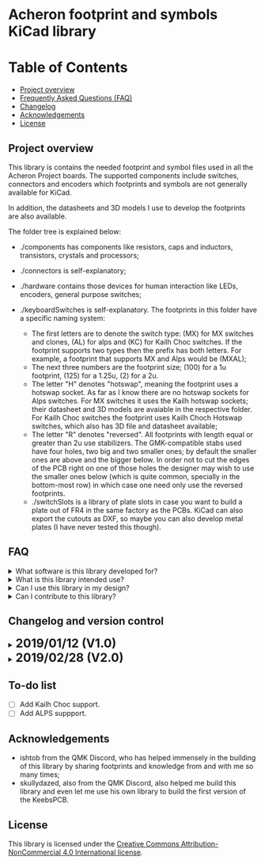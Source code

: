 # Acheron footprint and symbols KiCad library

Table of Contents
=================

  * [Project overview](#project-overview)
  * [Frequently Asked Questions (FAQ)](#faq)
  * [Changelog](#changelog-and-version-control)
  * [Acknowledgements](#Acknowledgements)
  * [License](#license)

## Project overview

This library is contains the needed footprint and symbol files used in all the Acheron Project boards. The supported components include switches, connectors and encoders which footprints and symbols are not generally available for KiCad.

In addition, the datasheets and 3D models I use to develop the footprints are also available.

The folder tree is explained below:

- ./components has components like resistors, caps and inductors, transistors, crystals and processors;

- ./connectors is self-explanatory;

- ./hardware contains those devices for human interaction like LEDs, encoders, general purpose switches;

- ./keyboardSwitches is self-explanatory. The footprints in this folder have a specific naming system:

  - The first letters are to denote the switch type: (MX) for MX switches and clones, (AL) for alps and (KC) for Kailh Choc switches. If the footprint supports two types then the prefix has both letters. For example, a footprint that supports MX and Alps would be (MXAL);
  - The next three numbers are the footprint size; (100) for a 1u footprint, (125) for a 1.25u, (2) for a 2u. 
  - The letter "H" denotes "hotswap", meaning the footprint uses a hotswap socket. As far as I know there are no hotswap sockets for Alps switches. For MX switches it uses the Kailh hotswap sockets; their datasheet and 3D models are avaiable in the respective folder. For Kailh Choc switches the footprint uses Kailh Choch Hotswap switches, which also has 3D file and datasheet available;
  - The letter "R" denotes "reversed". All footprints with length equal or greater than 2u use stabilizers. The GMK-compatible stabs used have four holes, two big and two smaller ones; by default the smaller ones are above and the bigger below. In order not to cut the edges of the PCB right on one of those holes the designer may wish to use the smaller ones below (which is quite common, specially in the bottom-most row) in which case one need only use the reversed footprints.
  - ./switchSlots is a library of plate slots in case you want to build a plate out of FR4 in the same factory as the PCBs. KiCad can also export the cutouts as DXF, so maybe you can also develop metal plates (I have never tested this though).

## FAQ 

<!-------------------------------------------------------------------->

<details><summary> What software is this library developed for? </summary>

> This library is developed for the KiCad platform. I have developed these footprints myself and with help of others.

> Alternatively, I hear some people were able to import KiCad footprints and symbols to Eagle (I have never heard the same was possible for Altium, though). As I never tested this kind of conversion, I cannot guarantee that these footprints will work if convertet to Eagle.

</details>

<!-------------------------------------------------------------------->

<details><summary> What is this library intended use? </summary>

> This library is developed with the express intent of developing keyboard printed circuit boards, specially those belonging to the Acheron Project. For examples, please see my designs like the [SharkPCB](http://github.com/Gondolindrim/SharkPCB), the [ArcticPCB](http://github.com/Gondolindrim/ArcticPCB) and the [KeebsPCB](http://github.com/Gondolindrim/KeebsPCB).

</details>

<!-------------------------------------------------------------------->

<details><summary> Can I use this library in my design? </summary>

> Yes, absolutely! If your project is open-source, feel free to use it as you wish as long as you give me the credit for the footprints. If your project is closed-source please reach out to me via Discord (my username is Gondolindrim#9738), Reddit (u/1861741) or GeekHack (Gondolindrim) and I'll gladly give you a license to use the library.

</details>

<!-------------------------------------------------------------------->

<details><summary> Can I contribute to this library? </summary>

> Of course. Again, you can give me feature requests and report bugs through GitHub itself, Discord (Gondolindrim#9738), Reddit (u/1861741) or GeekHack (Gondolindrim).

</details>

## Changelog and version control

<details>
 <summary> <font size="+2"><b> 2019/01/12 (V1.0) </b></font></summary>
 <p>

 <h6> Initial version commited. </h6>

</p></details>

<!-------------------------------------------------------------------->

<details>
 <summary> <font size="+2"><b> 2019/02/28 (V2.0) </b></font></summary>
 <p>

 <h6> Folders were reorganized. </h6>
 
 <h6> New better README. </h6>

</p></details>


## To-do list

- [ ] Add Kailh Choc support.
- [ ] Add ALPS suppport.

## Acknowledgements

- ishtob from the QMK Discord, who has helped immensely in the building of this library by sharing footprints and knowledge from and with me so many times;
- skullydazed, also from the QMK Discord, also helped me build this library and even let me use his own library to build the first version of the KeebsPCB.

## License

This library is licensed under the [Creative Commons Attribution-NonCommercial 4.0 International license](https://creativecommons.org/licenses/by-nc/4.0/).



